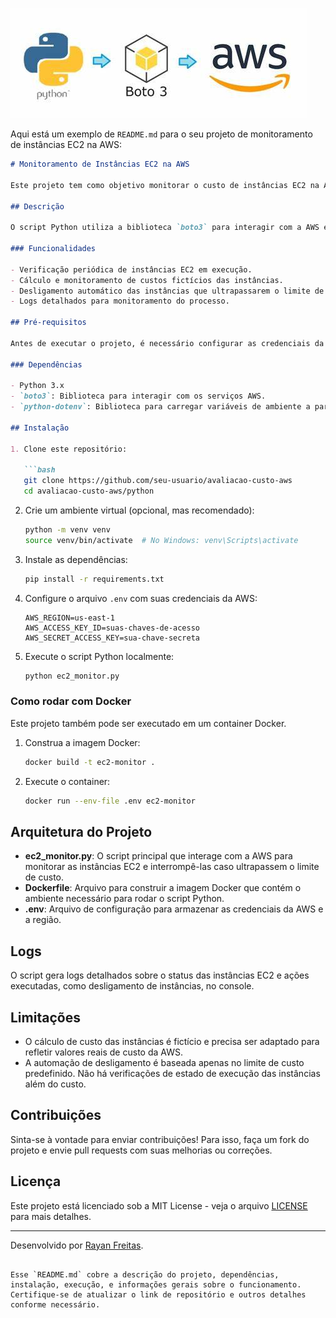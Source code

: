 ![alt text](logo.png)


Aqui está um exemplo de `README.md` para o seu projeto de monitoramento de instâncias EC2 na AWS:

```markdown
# Monitoramento de Instâncias EC2 na AWS

Este projeto tem como objetivo monitorar o custo de instâncias EC2 na AWS e desligar automaticamente as instâncias que ultrapassarem um limite de custo predefinido.

## Descrição

O script Python utiliza a biblioteca `boto3` para interagir com a AWS e verificar o custo das instâncias EC2. Caso o custo de uma instância ultrapasse o limite predefinido, o script irá parar a instância para evitar custos excessivos.

### Funcionalidades

- Verificação periódica de instâncias EC2 em execução.
- Cálculo e monitoramento de custos fictícios das instâncias.
- Desligamento automático das instâncias que ultrapassarem o limite de custo.
- Logs detalhados para monitoramento do processo.

## Pré-requisitos

Antes de executar o projeto, é necessário configurar as credenciais da AWS e a região no arquivo `.env`.

### Dependências

- Python 3.x
- `boto3`: Biblioteca para interagir com os serviços AWS.
- `python-dotenv`: Biblioteca para carregar variáveis de ambiente a partir de um arquivo `.env`.

## Instalação

1. Clone este repositório:

   ```bash
   git clone https://github.com/seu-usuario/avaliacao-custo-aws
   cd avaliacao-custo-aws/python
   ```

2. Crie um ambiente virtual (opcional, mas recomendado):

   ```bash
   python -m venv venv
   source venv/bin/activate  # No Windows: venv\Scripts\activate
   ```

3. Instale as dependências:

   ```bash
   pip install -r requirements.txt
   ```

4. Configure o arquivo `.env` com suas credenciais da AWS:

   ```env
   AWS_REGION=us-east-1
   AWS_ACCESS_KEY_ID=suas-chaves-de-acesso
   AWS_SECRET_ACCESS_KEY=sua-chave-secreta
   ```

5. Execute o script Python localmente:

   ```bash
   python ec2_monitor.py
   ```

### Como rodar com Docker

Este projeto também pode ser executado em um container Docker.

1. Construa a imagem Docker:

   ```bash
   docker build -t ec2-monitor .
   ```

2. Execute o container:

   ```bash
   docker run --env-file .env ec2-monitor
   ```

## Arquitetura do Projeto

- **ec2_monitor.py**: O script principal que interage com a AWS para monitorar as instâncias EC2 e interrompê-las caso ultrapassem o limite de custo.
- **Dockerfile**: Arquivo para construir a imagem Docker que contém o ambiente necessário para rodar o script Python.
- **.env**: Arquivo de configuração para armazenar as credenciais da AWS e a região.

## Logs

O script gera logs detalhados sobre o status das instâncias EC2 e ações executadas, como desligamento de instâncias, no console.

## Limitações

- O cálculo de custo das instâncias é fictício e precisa ser adaptado para refletir valores reais de custo da AWS.
- A automação de desligamento é baseada apenas no limite de custo predefinido. Não há verificações de estado de execução das instâncias além do custo.

## Contribuições

Sinta-se à vontade para enviar contribuições! Para isso, faça um fork do projeto e envie pull requests com suas melhorias ou correções.

## Licença

Este projeto está licenciado sob a MIT License - veja o arquivo [LICENSE](LICENSE) para mais detalhes.

---

Desenvolvido por [Rayan Freitas](mailto:rayan_freitas@fitbank.com.br).
```

Esse `README.md` cobre a descrição do projeto, dependências, instalação, execução, e informações gerais sobre o funcionamento. Certifique-se de atualizar o link de repositório e outros detalhes conforme necessário.
